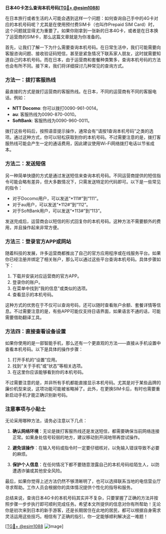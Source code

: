 **日本4G卡怎么查询本机号码[[TG💪+ @esim1088](https://t.me/s/esim1088)]**

在日本旅行或者生活的人可能会遇到这样一个问题：如何查询自己手中的4G卡对应的本机号码呢？尤其是在使用预付费SIM卡（也叫作Prepaid SIM Card）时，这个问题就显得尤为重要了。如果你刚拿到一张新的日本4G卡，或者是在日本换了运营商的SIM卡，那么这篇文章就是为你准备的。

首先，让我们了解一下为什么需要查询本机号码。在日常生活中，我们可能需要向客服咨询问题、接收验证码短信，甚至是紧急情况下联系家人朋友，这时就需要知道自己的本机号码。而在日本，由于运营商和套餐种类繁多，查询本机号码的方法也会有所不同。接下来，我们将详细探讨几种常见的查询方式。

### 方法一：拨打客服热线

最直接的方式是拨打运营商的客服热线。在日本，不同的运营商有不同的客服电话。例如：

- **NTT Docomo**: 你可以拨打0090-961-0014。
- **au**: 客服热线为0090-870-0010。
- **SoftBank**: 客服热线为0090-960-0011。

拨打这些号码后，按照语音提示操作，通常会有“请按1查询本机号码”之类的选项。通过这种方式，你可以轻松获取到你的本机号码。不过需要注意的是，拨打客服热线可能会产生一定的通话费用，因此建议使用Wi-Fi网络拨打电话以节省成本。

### 方法二：发送短信

另一种简单快捷的方式是通过发送短信来查询本机号码。不同运营商提供的短信指令可能会略有差异，但大多数情况下，只需发送特定的代码即可。以下是一些常见的指令：

- 对于Docomo用户，可以发送“*111#”到“111”。
- 对于au用户，可以发送“*112#”到“112”。
- 对于SoftBank用户，可以发送“*113#”到“113”。

发送完成后，运营商会以短信的形式回复你的本机号码。这种方法不需要额外的费用，并且操作起来非常方便。

### 方法三：登录官方APP或网站

随着科技的发展，许多运营商都推出了自己的官方应用程序或在线服务平台。如果你已经注册并绑定了相关账户，那么可以通过这些平台查询本机号码。具体步骤如下：

1. 下载并安装对应运营商的官方APP。
2. 登录你的账户。
3. 在菜单中找到“我的信息”或类似的选项。
4. 查看显示的本机号码。

这种方式的优势在于不仅可以查询号码，还可以随时查看账户余额、套餐详情等信息。不过需要注意的是，有些APP可能仅支持日语界面，如果语言不通的话，可能需要借助翻译工具。

### 方法四：直接查看设备设置

如果你使用的是一部智能手机，那么还有一个更直观的方法——直接从手机设置中查看本机号码。以下是具体的操作步骤：

1. 打开手机的“设置”应用。
2. 找到“关于手机”或“状态”等相关选项。
3. 在这里你应该能够看到你的本机号码。

不过需要注意的是，并非所有手机都能直接显示本机号码。尤其是对于某些品牌的廉价机型来说，这项功能可能被省略掉了。此外，在更换SIM卡后，有时也需要重新启动手机才能正确识别新号码。

### 注意事项与小贴士

无论采用哪种方法，请务必注意以下几点：

1. **确认网络环境**：无论是拨打客服热线还是发送短信，都需要确保当前网络连接正常。如果身处信号较弱的地方，建议移动到开阔地带再尝试操作。
   
2. **避免误操作**：在输入号码或指令时一定要仔细核对，以免输入错误导致不必要的麻烦。

3. **保护个人信息**：在任何情况下都不要随意泄露自己的本机号码给陌生人，以防遭遇诈骗或其他安全风险。

最后，如果你觉得上述方法仍然不够清晰明了，也可以选择联系当地的电信营业厅寻求帮助。工作人员会根据你的具体情况提供个性化的指导和服务。

总结来说，查询日本4G卡的本机号码其实并不复杂，只要掌握了正确的方法并按照步骤一步步执行即可顺利完成任务。希望本文所提供的信息对你有所帮助！无论你是初次来到日本的新手游客，还是长期居住在此地的居民，都可以根据自身需求灵活运用这些技巧。相信有了正确的指引，你一定能够顺利解决这一难题！

[[TG💪+ @esim1088](https://t.me/s/esim1088) ![Image](https://i.postimg.cc/4NQfJmqS/Snipaste-2025-05-13-00-14-12.png)]